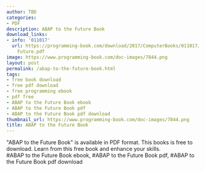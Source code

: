 ```yaml
---
author: TBD
categories:
- PDF
description: ABAP to the Future Book
download_links:
- info: '011017'
  url: https://programming-book.com/download/2017/ComputerBooks/011017/ABAP to the
    Future.pdf
image: https://www.programming-book.com/doc-images/7844.png
layout: post
permalink: /abap-to-the-future-book.html
tags:
- free book download
- free pdf download
- free programming ebook
- pdf free
- ABAP to the Future Book ebook
- ABAP to the Future Book pdf
- ABAP to the Future Book pdf download
thumbnail_url: https://www.programming-book.com/doc-images/7844.png
title: ABAP to the Future Book
---
```


 
<div class="item-desc text-justify">
  "ABAP to the Future Book" is available in PDF format. This books is free to download. Learn from this free book and enhance your skills.
  <br>
  #ABAP to the Future Book ebook, #ABAP to the Future Book pdf, #ABAP to the Future Book pdf download
</div>